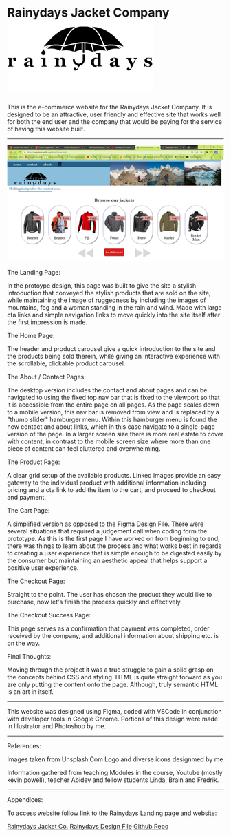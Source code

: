 
# Rainydays Jacket Company <img src="images/rainydays_umbrella_logo.png">

This is the e-commerce website for the Rainydays Jacket Company.
It is designed to be an attractive, user friendly and effective site that works well for 
both the end user and the company that would be paying for the service of having this 
website built.

________________________________________________________________________________________

<img src="images/screen-shot__readme.png">

The Landing Page:

In the protoype design, this page was built to give the site a stylish introduction that
conveyed the stylish products that are sold on the site, while maintaining the image of 
ruggedness by including the images of mountains, fog and a woman standing in the rain and
wind.  Made with large cta links and simple navigation links to move quickly into the site
itself after the first impression is made.

The Home Page:

The header and product carousel give a quick introduction to the site and the products 
being sold therein, while giving an interactive experience with the scrollable, clickable
product carousel.

The About / Contact Pages:

The desktop version includes the contact and about pages and can be navigated to using the 
fixed top nav bar that is fixed to the viewport so that it is accessible from the entire 
page on all pages.  As the page scales down to a mobile version, this nav bar is removed
from view and is replaced by a "thumb slider" hamburger menu.  Within this hamburger menu
is found the new contact and about links, which in this case navigate to a single-page
version of the page.  In a larger screen size there is more real estate to cover with 
content, in contrast to the mobile screen size where more than one piece of content can 
feel cluttered and overwhelming.

The Product Page:

A clear grid setup of the available products.  Linked images provide an easy gateway to 
the individual product with additional information including pricing and a cta link to add
the item to the cart, and proceed to checkout and payment.

The Cart Page:

A simplified version as opposed to the Figma Design File.  There were several situations
that required a judgement call when coding form the prototype.  As this is the first page 
I have worked on from beginning to end, there was things to learn about the process and 
what works best in regards to creating a user experience that is simple enough to be 
digested easily by the consumer but maintaining an aesthetic appeal that helps support a 
positive user experience.

The Checkout Page:

Straight to the point.  The user has chosen the product they would like to purchase, now 
let's finish the process quickly and effectively.

The Checkout Success Page:

This page serves as a confirmation that payment was completed, order received by the 
company, and additional information about shipping etc. is on the way.

Final Thoughts:

Moving through the project it was a true struggle to gain a solid grasp on the concepts 
behind CSS and styling.  HTML is quite straight forward as you are only putting the content 
onto the page.  Although, truly semantic HTML is an art in itself.  

______________________________________________________________________

This website was designed using Figma, coded with VSCode in conjunction with developer tools in Google Chrome.  Portions of this design were made in Illustrator and Photoshop by me.

_______________________________________________________________________

References:

Images taken from Unsplash.Com
Logo and diverse icons designmed by me

Information gathered from teaching Modules in the course, Youtube (mostly kevin powell), 
teacher Abidev and fellow students Linda, Brain and Fredrik.

________________________________________________________________________

Appendices:

To access website follow link to the Rainydays Landing page and website:

[Rainydays Jacket Co.](https://rainydaze.netlify.app)
[Rainydays Design File](https://www.figma.com/file/iBi0sEjE58tLwpE1TCcSz6/Rainydays%2F2.0?node-id=1%3A90&t=KilxVz7PgUBgBL0g-1)
[Github Repo](https://github.com/kJAHsin/RainyDays_netlify)
